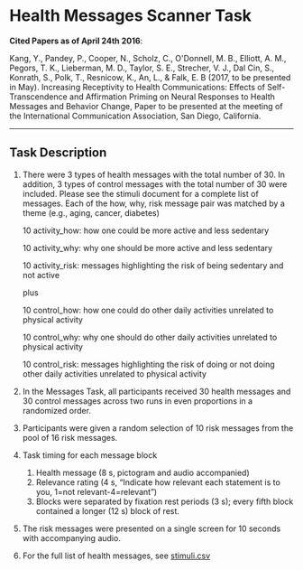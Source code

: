 # Health Messages Scanner Task

**Cited Papers as of April 24th 2016**:

<a name="citation"/>Kang, Y., Pandey, P., Cooper, N., Scholz, C., O'Donnell, M. B., Elliott, A. M., Pegors, T. K., Lieberman, M. D., Taylor, S. E., Strecher, V. J., Dal Cin, S., Konrath, S., Polk, T., Resnicow, K., An, L., & Falk, E. B (2017, to be presented in May). Increasing Receptivity to Health Communications: Effects of Self-Transcendence and Affirmation Priming on Neural Responses to Health Messages and Behavior Change, Paper to be presented at the meeting of the International Communication Association, San Diego, California. 

-------------------------------------------------------

## Task Description
1. There were 3 types of health messages with the total number of 30. In addition, 3 types of control messages with the total number of 30 were included. Please see the stimuli document for a complete list of messages. Each of the how, why, risk message pair was matched by a theme (e.g., aging, cancer, diabetes)

    10 activity_how: how one could be more active and less sedentary
    
    10 activity_why: why one should be more active and less sedentary
    
    10 activity_risk: messages highlighting the risk of being sedentary and not active

    plus

    10 control_how: how one could do other daily activities unrelated to physical activity

    10 control_why: why one should do other daily activities unrelated to physical activity

    10 control_risk: messages highlighting the risk of doing or not doing other daily activities unrelated to physical activity 

2. In the Messages Task, all participants received 30 health messages and 30 control messages across two runs in even proportions in a randomized order. 

3. Participants were given a random selection of 10 risk messages from the pool of 16 risk messages.

4. Task timing for each message block
    1. Health message (8 s, pictogram and audio accompanied)
    2. Relevance rating (4 s, “Indicate how relevant each statement is to you, 1=not relevant-4=relevant”) 
    3. Blocks were separated by fixation rest periods (3 s); every fifth block contained a longer (12 s) block of rest.

5. The risk messages were presented on a single screen for 10 seconds with accompanying audio. 

6. For the full list of health messages, see [stimuli.csv](https://github.com/prateekshitcnlab/PhysicalActivity2/blob/master/tasks/health%20message%20task/stimuli.csv)
